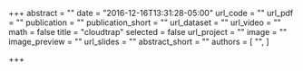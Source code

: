 +++
abstract = ""
date = "2016-12-16T13:31:28-05:00"
url_code = ""
url_pdf = ""
publication = ""
publication_short = ""
url_dataset = ""
url_video = ""
math = false
title = "cloudtrap"
selected = false
url_project = ""
image = ""
image_preview = ""
url_slides = ""
abstract_short = ""
authors = [
  "",
]

+++

